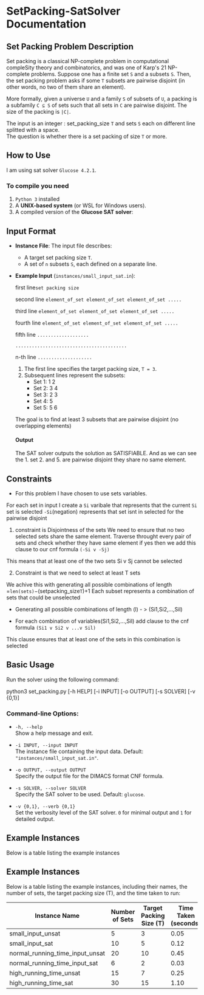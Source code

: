 # SetPacking-SatSolver Documentation

## Set Packing Problem Description

Set packing is a classical NP-complete problem in computational compleSity theory and combinatorics, and was one of Karp's 21 NP-complete problems. Suppose one has a finite set `S` and a subsets `S`. Then, the set packing problem asks if some `T` subsets are pairwise disjoint (in other words, no two of them share an element).

More formally, given a universe `U` and a family `S` of subsets of `U`, a packing is a subfamily `C ⊆ S` of sets such that all sets in `C` are pairwise disjoint. The size of the packing is `|C|`. 

The input is an integer : set_packing_size `T` and sets `S` each on different line splitted with a space.  
The question is whether there is a set packing of size `T` or more.


## How to Use

I am using sat solver `Glucose 4.2.1`.

### To compile you need

1. `Python 3` installed
2. A **UNIX-based system** (or WSL for Windows users).
3. A compiled version of the **Glucose SAT solver**:


## Input Format

- **Instance File**: The input file describes:
  - A target set packing size `T`.
  - A set of `n` subsets `S`, each defined on a separate line.
- **Example Input** (`instances/small_input_sat.in`):

    first line`set packing size`

    second line `element_of_set element_of_set element_of_set .....`

    third line `element_of_set element_of_set element_of_set .....`

    fourth line `element_of_set element_of_set element_of_set .....`

    fifth line `...................`

    `.........................................`

    n-th line `....................`

    1. The first line specifies the target packing size, `T = 3`.
    2. Subsequent lines represent the subsets:
        - Set 1: 1 2
        - Set 2: 3 4
        - Set 3: 2 3
        - Set 4: 5
        - Set 5: 5 6

    The goal is to find at least 3 subsets that are pairwise disjoint (no overlapping elements)
    #### Output

    The SAT solver outputs the solution as SATISFIABLE. 
    And as we can see the 1. set  2. and 5. are pairwise disjoint they share no same element.


## Constraints
- For this problem I have chosen to use sets variables.

For each set in input I create a `Si` varibale that represents that the current `Si` set is selected `-Si`(negation) represents that set isnt in selected for the pairwise disjoint 

1. constraint is Disjointness of the sets 
We need to ensure that no two selected sets share the same element.
Traverse throught every pair of sets and check whether they have same element if yes then we add 
this clause to our cnf formula `(-Si v -Sj)`

This means that at least one of the two sets Si v Sj cannot be selected

2. Constraint is that we need to select at least T sets

We achive this with generating all possible combinations of length =`len(sets)`−(setpacking_size`T`)+1
Each subset represents a combination of sets that could be unselected

- Generating all possible combinations of length (l) - > (Si1,Si2,...,Sil)

- For each combination of variables(Si1,Si2,...,Sil) add clause to the cnf formula 
`(Si1 v Si2 v ...v Sil)`

This clause ensures that at least one of the sets in this combination is selected



## Basic Usage

Run the solver using the following command:

python3 set_packing.py [-h HELP] [-i INPUT] [-o OUTPUT] [-s SOLVER] [-v {0,1}]

### Command-line Options:

- `-h, --help`  
  Show a help message and exit.

- `-i INPUT, --input INPUT`  
  The instance file containing the input data. Default: `"instances/small_input_sat.in"`.

- `-o OUTPUT, --output OUTPUT`  
  Specify the output file for the DIMACS format CNF formula.

- `-s SOLVER, --solver SOLVER`  
  Specify the SAT solver to be used. Default: `glucose`.

- `-v {0,1}, --verb {0,1}`  
  Set the verbosity level of the SAT solver. `0` for minimal output and `1` for detailed output.


## Example Instances

Below is a table listing the example instances
## Example Instances

Below is a table listing the example instances, including their names, the number of sets, the target packing size (T), and the time taken to run:

| Instance Name                   | Number of Sets | Target Packing Size (T) | Time Taken (seconds) |
|---------------------------------|----------------|--------------------------|-----------------------|
| small_input_unsat | 5              | 3                        | 0.05                 |
| small_input_sat  | 10             | 5                        | 0.12                 |
| normal_running_time_input_unsat | 20             | 10                       | 0.45                 |
| normal_running_time_input_sat   | 6              | 2                        | 0.03                 |
| high_running_time_unsat         | 15             | 7                        | 0.25                 |
| high_running_time_sat           | 30             | 15                       | 1.10                 |
